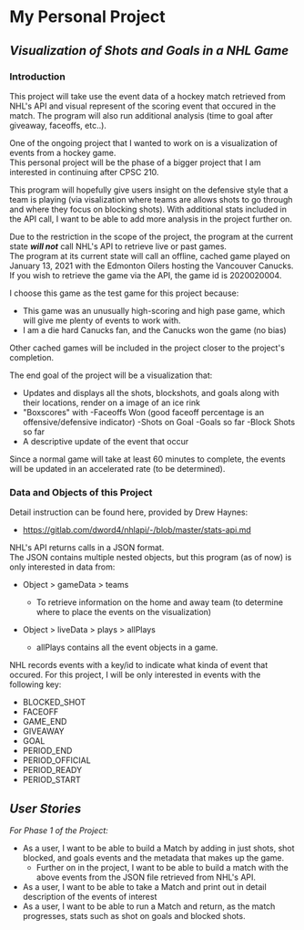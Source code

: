 # My Personal Project

## *Visualization of Shots and Goals in a NHL Game*

### Introduction

This project will take use the event data of a hockey match retrieved from NHL's API and visual represent of the scoring event that occured in the match. 
The program will also run additional analysis (time to goal after giveaway, faceoffs, etc..).

One of the ongoing project that I wanted to work on is a visualization of events from a hockey game.  
This personal project will be the phase of a bigger project that I am interested in continuing after CPSC 210.  

This program will hopefully give users insight on the defensive style that a team is playing (via visalization where teams are allows shots to go through and where they focus on blocking shots).
With additional stats included in the API call, I want to be able to add more analysis in the project further on.  

Due to the restriction in the scope of the project, the program at the current state ***will not*** call NHL's API to  retrieve live or past games.  
The program at its current state will call an offline, cached game played on January 13, 2021 with the Edmonton Oilers hosting the Vancouver Canucks.
If you wish to retrieve the game via the API, the game id is 2020020004.

I choose this game as the test game for this project because:

- This game was an unusually high-scoring and high pase game, which will give me plenty of events to work with.
- I am a die hard Canucks fan, and the Canucks won the game (no bias)

Other cached games will be included in the project closer to the project's completion.

The end goal of the project will be a visualization that:

- Updates and displays all the shots, blockshots, and goals along with their locations, render on a image of an ice rink
- "Boxscores" with
    -Faceoffs Won (good faceoff percentage is an offensive/defensive indicator)
    -Shots on Goal
    -Goals so far
    -Block Shots so far
- A descriptive update of the event that occur

Since a normal game will take at least 60 minutes to complete, the events will be updated in an accelerated rate (to be determined).



### Data and Objects of this Project

Detail instruction can be found here, provided by Drew Haynes:
- https://gitlab.com/dword4/nhlapi/-/blob/master/stats-api.md

NHL's API returns calls in a JSON format.  
The JSON contains multiple nested objects, but this program (as of now) is only interested in data from:

- Object > gameData > teams 

    - To retrieve information on the home and away team (to determine where to place the events on the visualization)
    
- Object > liveData > plays > allPlays

    - allPlays contains all the event objects in a game.
    

NHL records events with a key/id to indicate what kinda of event that occured.  For this project, I will be only interested in events with the following key:

- BLOCKED_SHOT 
- FACEOFF 
- GAME_END 
- GIVEAWAY
- GOAL
- PERIOD_END
- PERIOD_OFFICIAL
- PERIOD_READY
- PERIOD_START



## ***User Stories***

*For Phase 1 of the Project:*
- As a user, I want to be able to build a Match by adding in just shots, shot blocked, and goals events and the metadata that makes up the game.
    - Further on in the project, I want to be able to build a match with the above events from the JSON file retrieved from NHL's API.  
- As a user, I want to be able to take a Match and print out in detail description of the events of interest
- As a user, I want to be able to run a Match and return, as the match progresses, stats such as shot on goals and blocked shots.

